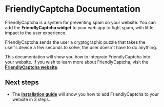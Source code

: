 # FriendlyCaptcha Documentation

FriendlyCaptcha is a system for preventing spam on your website.  You can add the **FriendlyCaptcha widget** to your web app to fight spam, with little impact to the user experience.

FriendlyCaptcha sends the user a cryptographic puzzle that takes the user's device a few seconds to solve, the user doesn't have to do anything.


This documentation will show you how to integrate FriendlyCaptcha into your website. If you wish to learn more about FriendlyCaptcha, visit the [**FriendlyCaptcha website**](https://friendlycaptcha.com).


## Next steps
* The [**installation guide**](/installation) will show you how to add FriendlyCaptcha to your website in 3 steps.